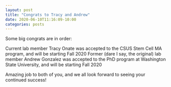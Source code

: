 ```yaml
---
layout: post
title: "Congrats to Tracy and Andrew"
date: 2020-06-10T11:16:09-10:00
categories: posts
---
```

Some big congrats are in order:

Current lab member Tracy Onate was accepted to the CSUS Stem Cell MA program, and will be starting Fall 2020
Former (dare I say, the original) lab member Andrew Gonzalez was accepted to the PhD program at Washington State University, and will be starting Fall 2020

Amazing job to both of you, and we all look forward to seeing your continued success! 

